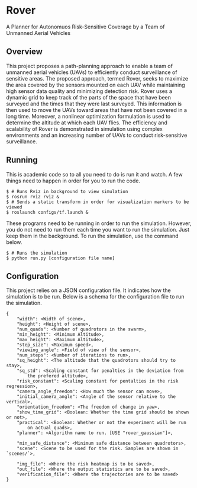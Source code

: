 Rover
=====

A Planner for Autonomuos Risk-Sensitive Coverage by a Team of Unmanned Aerial Vehicles

## Overview
This project proposes a path-planning approach
to enable a team of unmanned aerial vehicles (UAVs) to
efficiently conduct surveillance of sensitive areas. The proposed
approach, termed Rover, seeks to maximize the area covered by the
sensors mounted on each UAV while maintaining high sensor
data quality and minimizing detection risk. Rover uses a
dynamic grid to keep track of the parts of the space that have
been surveyed and the times that they were last surveyed. This
information is then used to move the UAVs toward areas that
have not been covered in a long time. Moreover, a nonlinear
optimization formulation is used to determine the altitude at
which each UAV flies. The efficiency and scalability of Rover
is demonstrated in simulation using complex environments
and an increasing number of UAVs to conduct risk-sensitive
surveillance.

## Running
This is academic code so to all you need to do is run it and watch. A few things need
to happen in order for you to run the code.

    $ # Runs Rviz in background to view simulation
    $ rosrun rviz rviz &
    $ # Sends a static transform in order for visualization markers to be viewed
    $ roslaunch configs/tf.launch &
    
These programs need to be running in order to run the simulation. However, you do not
need to run them each time you want to run the simulation. Just keep them in the background.
To run the simulation, use the command below.

    $ # Runs the simulation
    $ python run.py [configuration file name]
    
## Configuration
This project relies on a JSON configuration file. It indicates how the simulation is to be run.
Below is a schema for the configuration file to run the simulation.

```
{
    "width": <Width of scene>,
    "height": <Height of scene>,
    "num_quads": <Number of quadrotors in the swarm>,
    "min_height": <Minimum Altitude>,
    "max_height": <Maximum Altitude>,
    "step_size": <Maximum speed>,
    "viewing_angle": <Field of view of the sensor>,
    "num_steps": <Number of iterations to run>,
    "sq_height": <The altitude that the quadrotors should try to stay>,
    "sq_std": <Scaling constant for penalties in the deviation from 
        the prefered altitude>,
    "risk_constant": <Scaling constant for pentalties in the risk regression>,
    "camera_angle_freedom": <How much the sensor can move>,
    "initial_camera_angle": <Angle of the sensor relative to the vertical>,
    "orientation_freedom": <The freedom of change in yaw>,
    "show_time_grid": <Boolean: Whether the time grid should be shown or not>,
    "practical": <Boolean: Whether or not the experiment will be run 
        on actual quads>,
    "planner": <Algorithm name to run. [USE "rover_gaussian"]>,

    "min_safe_distance": <Minimum safe distance between quadrotors>,
    "scene": <Scene to be used for the risk. Samples are shown in `scenes/`>,

    "img_file": <Where the risk heatmap is to be saved>,
    "out_file": <Where the output statistics are to be saved>,
    "verification_file": <Where the trajectories are to be saved>
}
```
